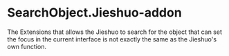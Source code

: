 # SearchObject.Jieshuo-addon
The Extensions that allows the Jieshuo to search for the object that can set the focus in the current interface is not exactly the same as the Jieshuo's own function.
